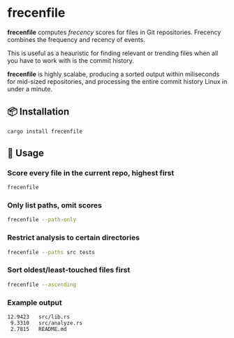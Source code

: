 # frecenfile

**frecenfile** computes _frecency_ scores for files in Git repositories. Frecency combines the frequency and recency of
events.

This is useful as a heauristic for finding relevant or trending files when all you have to work with is the
commit history.

**frecenfile** is highly scalabe, producing a sorted output within miliseconds for mid-sized repositories, and
processing the entire commit history Linux in under a minute.

## 📦 Installation

```bash
cargo install frecenfile
```

## 🚀 Usage

### Score every file in the current repo, highest first

```bash
frecenfile
```

### Only list paths, omit scores

```bash
frecenfile --path-only
```

### Restrict analysis to certain directories

```bash
frecenfile --paths src tests
```

### Sort oldest/least-touched files first

```bash
frecenfile --ascending
```

### Example output

```
12.9423   src/lib.rs
 9.3310   src/analyze.rs
 2.7815   README.md
```
